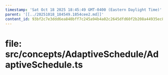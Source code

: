 ```yaml
---
timestamp: 'Sat Oct 18 2025 18:45:49 GMT-0400 (Eastern Daylight Time)'
parent: '[[../20251018_184549.1854cee2.md]]'
content_id: 93bf2c7e3ddd6ea840bff7c245a94b4a02c2645dfd60f2b208a44935ec897b66
---
```


# file: src/concepts/AdaptiveSchedule/AdaptiveSchedule.ts
